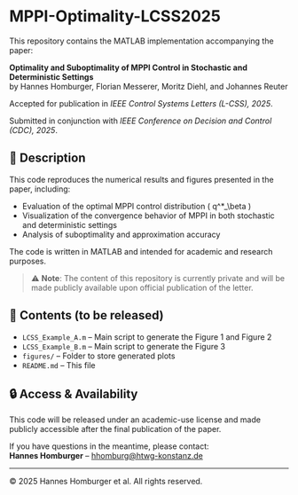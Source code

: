 # MPPI-Optimality-LCSS2025

This repository contains the MATLAB implementation accompanying the paper:

**Optimality and Suboptimality of MPPI Control in Stochastic and Deterministic Settings**  
by Hannes Homburger, Florian Messerer, Moritz Diehl, and Johannes Reuter  

Accepted for publication in *IEEE Control Systems Letters (L-CSS), 2025*.

Submitted in conjunction with *IEEE Conference on Decision and Control (CDC), 2025*.

## 📝 Description

This code reproduces the numerical results and figures presented in the paper, including:

- Evaluation of the optimal MPPI control distribution \( q^*_\beta \)
- Visualization of the convergence behavior of MPPI in both stochastic and deterministic settings
- Analysis of suboptimality and approximation accuracy

The code is written in MATLAB and intended for academic and research purposes.

> ⚠️ **Note**: The content of this repository is currently private and will be made publicly available upon official publication of the letter.

## 📂 Contents (to be released)

- `LCSS_Example_A.m` – Main script to generate the Figure 1 and Figure 2
- `LCSS_Example_B.m` – Main script to generate the Figure 3
- `figures/` – Folder to store generated plots
- `README.md` – This file


## 🔒 Access & Availability

This code will be released under an academic-use license and made publicly accessible after the final publication of the paper.

If you have questions in the meantime, please contact:  
**Hannes Homburger** – [hhomburg@htwg-konstanz.de](mailto:hhomburg@htwg-konstanz.de)

---

© 2025 Hannes Homburger et al. All rights reserved.
